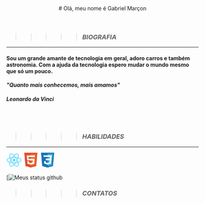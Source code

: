 
<div align="center"># Olá, meu nome é Gabriel Marçon</div>
<br><br>


>>>>> ###  *BIOGRAFIA*
-----
#### Sou um grande amante de tecnologia em geral, adoro carros e também astronomia. Com a ajuda da tecnologia espero mudar o mundo mesmo que só um pouco. 


#### *"Quanto mais conhecemos, mais amamos"* <p> 
  #####                    *Leonardo da Vinci*

<br><br>

>>>>>###  *HABILIDADES*
------

<img width="40" src="https://raw.githubusercontent.com/devicons/devicon/master/icons/react/react-original.svg">
<img width="40" src="https://raw.githubusercontent.com/devicons/devicon/master/icons/html5/html5-original.svg">
<img width="40" src="https://raw.githubusercontent.com/devicons/devicon/master/icons/css3/css3-original.svg">


 [![Meus status github](https://github-readme-stats.vercel.app/api?username=gmarconleal&theme=gotham&custom_title=MEUS%20STATUS%20GITHUB&locale=pt-BR)
  
</a>



>>>>>###   *CONTATOS*

